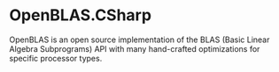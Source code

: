 # OpenBLAS.CSharp
OpenBLAS is an open source implementation of the BLAS (Basic Linear Algebra Subprograms) API with many hand-crafted optimizations for specific processor types.
